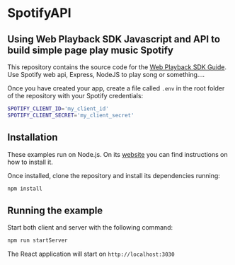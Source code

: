 # SpotifyAPI
## Using Web Playback SDK Javascript and API to build simple page play music Spotify

This repository contains the source code for the [Web Playback SDK Guide](https://developer.spotify.com/documentation/web-playback-sdk/guide/).
Use Spotify web api, Express, NodeJS to play song or something....

Once you have created your app, create a file called `.env` in the root folder
of the repository with your Spotify credentials:

```bash
SPOTIFY_CLIENT_ID='my_client_id'
SPOTIFY_CLIENT_SECRET='my_client_secret'
```
## Installation

These examples run on Node.js. On its
[website](http://www.nodejs.org/download/) you can find instructions on how to
install it.

Once installed, clone the repository and install its dependencies running:

```bash
npm install
```

## Running the example

Start both client and server with the following command:

```bash
npm run startServer
```

The React application will start on `http://localhost:3030`

